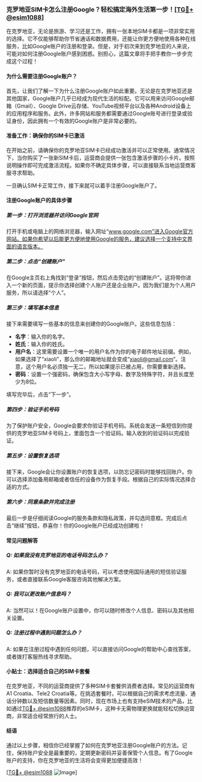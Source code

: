 ### 克罗地亚SIM卡怎么注册Google？轻松搞定海外生活第一步！[[TG💪+ @esim1088](https://t.me/s/esim1088)]

在克罗地亚，无论是旅游、学习还是工作，拥有一张本地SIM卡都是一项非常实用的选择。它不仅能够帮助你节省通话和数据费用，还能让你更方便地使用各种在线服务，比如Google账户的注册和登录。但是，对于初次来到克罗地亚的人来说，可能对如何注册Google账户感到困惑。别担心，这篇文章将手把手教你一步步完成这个过程！

#### 为什么需要注册Google账户？

首先，让我们了解一下为什么注册Google账户如此重要。无论是在克罗地亚还是其他国家，Google账户几乎已经成为现代生活的标配。它可以用来访问Google邮箱（Gmail）、Google Drive云存储、YouTube视频平台以及各种Android设备上的应用程序和服务。此外，许多网站和服务都需要通过Google账号进行登录或验证身份，因此拥有一个有效的Google账户是非常必要的。

#### 准备工作：确保你的SIM卡已激活

在开始之前，请确保你的克罗地亚SIM卡已经成功激活并可以正常使用。通常情况下，当你购买了一张新SIM卡后，运营商会提供一张包含激活步骤的小卡片。按照说明操作即可完成激活流程。如果你不确定具体步骤，可以直接联系当地运营商客服寻求帮助。

一旦确认SIM卡正常工作，接下来就可以着手注册Google账户了。

#### 注册Google账户的具体步骤

##### 第一步：打开浏览器并访问Google官网

打开手机或电脑上的网络浏览器，输入网址“www.google.com”进入Google官方网站。如果你希望以后能更方便地使用Google的服务，建议选择一个支持中文界面的语言版本。

##### 第二步：点击“创建账户”

在Google主页右上角找到“登录”按钮，然后点击旁边的“创建账户”。这将带你进入一个新的页面，提示你选择创建个人账户还是企业账户。因为我们是为个人用户服务，所以请选择“个人”。

##### 第三步：填写基本信息

接下来需要填写一些基本的信息来创建你的Google账户。这些信息包括：

- **名字**：输入你的名字。
- **姓氏**：输入你的姓氏。
- **用户名**：这里需要设置一个唯一的用户名作为你的电子邮件地址前缀。例如，如果选择了“xiaoli”，那么你的邮箱地址就会变成“xiaoli@gmail.com”。注意，这个用户名必须独一无二，所以如果提示已被占用，你需要重新选择。
- **密码**：设置一个强密码，确保包含大小写字母、数字及特殊字符，并且长度至少为8位。

填写完毕后，点击“下一步”。

##### 第四步：验证手机号码

为了保护账户安全，Google会要求你验证手机号码。系统会发送一条短信到你提供的克罗地亚SIM卡号码上，里面包含一个验证码。输入收到的验证码以完成验证。

##### 第五步：设置恢复选项

接下来，Google会让你设置账户的恢复选项，以防忘记密码时能够找回账户。你可以选择添加备用邮箱或者信任的设备作为恢复手段。根据自己的实际情况选择合适的方式。

##### 第六步：同意条款并完成注册

最后一步是仔细阅读Google的服务条款和隐私政策，并勾选同意框。完成后点击“继续”按钮，恭喜你！你的Google账户已经成功创建啦！

#### 常见问题解答

##### Q: 如果我没有克罗地亚的电话号码怎么办？
A: 如果你暂时没有克罗地亚的电话号码，可以考虑使用国际通用的短信验证服务，或者直接联系Google客服咨询其他解决方案。

##### Q: 我可以更改账户信息吗？
A: 当然可以！在Google账户设置中，你可以随时修改个人信息、密码以及其他相关设置。

##### Q: 注册过程中遇到问题怎么办？
A: 如果在注册过程中遇到任何问题，可以直接访问Google的帮助中心查找答案，或者拨打客服热线寻求帮助。

#### 小贴士：选择适合自己的SIM卡套餐

在克罗地亚，不同的运营商提供了多种SIM卡套餐供消费者选择。常见的运营商有A1 Croatia、Tele2 Croatia等。在挑选套餐时，可以根据自己的需求考虑流量、通话分钟数以及短信数量等因素。同时，现在市场上也有支持eSIM技术的产品，比如通过[TG💪+ @esim1088](https://t.me/s/esim1088)推荐的eSIM卡，这种卡无需物理更换就能轻松切换运营商，非常适合经常旅行的人士。

#### 结语

通过以上步骤，相信你已经掌握了如何在克罗地亚注册Google账户的方法。记住，保持账户安全是最重要的，定期更新密码并妥善保管个人信息。有了Google账户的支持，你在克罗地亚的生活将会变得更加便捷高效！

[[TG💪+ @esim1088](https://t.me/s/esim1088) ![Image](https://i.postimg.cc/4NQfJmqS/Snipaste-2025-05-13-00-14-12.png)]